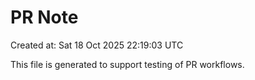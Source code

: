 # PR Note

Created at: Sat 18 Oct 2025 22:19:03 UTC

This file is generated to support testing of PR workflows.
